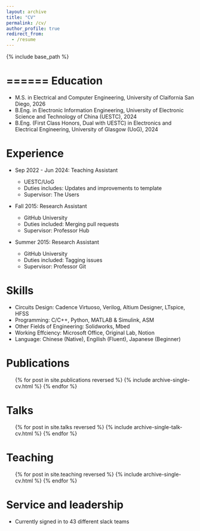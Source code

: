 ```yaml
---
layout: archive
title: "CV"
permalink: /cv/
author_profile: true
redirect_from:
  - /resume
---
```


{% include base_path %}

======
Education
======
* M.S. in Electrical and Computer Engineering, University of Claifornia San Diego, 2026
* B.Eng. in Electronic Information Engineering, University of Electronic Science and Technology of China (UESTC), 2024
* B.Eng. (First Class Honors, Dual with UESTC) in Electronics and Electrical Engineering, University of Glasgow (UoG), 2024

Experience
======
* Sep 2022 - Jun 2024: Teaching Assistant
  * UESTC/UoG
  * Duties includes: Updates and improvements to template
  * Supervisor: The Users

* Fall 2015: Research Assistant
  * GitHub University
  * Duties included: Merging pull requests
  * Supervisor: Professor Hub

* Summer 2015: Research Assistant
  * GitHub University
  * Duties included: Tagging issues
  * Supervisor: Professor Git
  
Skills
======
* Circuits Design: Cadence Virtuoso, Verilog, Altium Designer, LTspice, HFSS
* Programming: C/C++, Python, MATLAB & Simulink, ASM
* Other Fields of Engineering: Solidworks, Mbed
* Working Effciency: Microsoft Office, Original Lab, Notion
* Language: Chinese (Native), Engilish (Fluent), Japanese (Beginner)

Publications
======
  <ul>{% for post in site.publications reversed %}
    {% include archive-single-cv.html %}
  {% endfor %}</ul>
  
Talks
======
  <ul>{% for post in site.talks reversed %}
    {% include archive-single-talk-cv.html  %}
  {% endfor %}</ul>
  
Teaching
======
  <ul>{% for post in site.teaching reversed %}
    {% include archive-single-cv.html %}
  {% endfor %}</ul>
  
Service and leadership
======
* Currently signed in to 43 different slack teams
